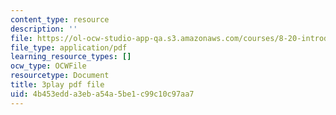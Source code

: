 ```yaml
---
content_type: resource
description: ''
file: https://ol-ocw-studio-app-qa.s3.amazonaws.com/courses/8-20-introduction-to-special-relativity-january-iap-2021/4b453edda3eba54a5be1c99c10c97aa7_XAt0dX5M-TA.pdf
file_type: application/pdf
learning_resource_types: []
ocw_type: OCWFile
resourcetype: Document
title: 3play pdf file
uid: 4b453edd-a3eb-a54a-5be1-c99c10c97aa7
---
```

